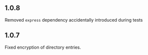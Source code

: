 ## 1.0.8
Removed `express` dependency accidentally introduced during tests

## 1.0.7
Fixed encryption of directory entries.